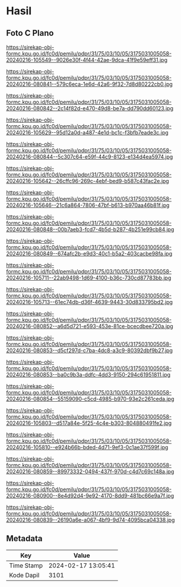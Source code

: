# Hasil

## Foto C Plano

https://sirekap-obj-formc.kpu.go.id/fc0d/pemilu/pdpr/31/75/03/10/05/3175031005058-20240216-105549--9026e30f-4f44-42ae-9dca-41f9e59eff31.jpg

https://sirekap-obj-formc.kpu.go.id/fc0d/pemilu/pdpr/31/75/03/10/05/3175031005058-20240216-080841--579c6eca-1e6d-42a6-9f32-7d8d80222cb0.jpg

https://sirekap-obj-formc.kpu.go.id/fc0d/pemilu/pdpr/31/75/03/10/05/3175031005058-20240216-080842--2c14f82d-e470-49d8-be7a-dd790dd60123.jpg

https://sirekap-obj-formc.kpu.go.id/fc0d/pemilu/pdpr/31/75/03/10/05/3175031005058-20240216-105629--95d12a0d-a487-4e1d-bc1c-f3bfb7eade3c.jpg

https://sirekap-obj-formc.kpu.go.id/fc0d/pemilu/pdpr/31/75/03/10/05/3175031005058-20240216-080844--5c307c64-e59f-44c9-8123-e134d4ea5974.jpg

https://sirekap-obj-formc.kpu.go.id/fc0d/pemilu/pdpr/31/75/03/10/05/3175031005058-20240216-105642--26cffc96-269c-4ebf-bed9-b587c43fac2e.jpg

https://sirekap-obj-formc.kpu.go.id/fc0d/pemilu/pdpr/31/75/03/10/05/3175031005058-20240216-105646--21c6a864-7806-47bf-b613-b970aa46b81f.jpg

https://sirekap-obj-formc.kpu.go.id/fc0d/pemilu/pdpr/31/75/03/10/05/3175031005058-20240216-080848--00b7aeb3-fcd7-4b5d-b287-4b251e99cb84.jpg

https://sirekap-obj-formc.kpu.go.id/fc0d/pemilu/pdpr/31/75/03/10/05/3175031005058-20240216-080849--674afc2b-e9d3-40c1-b5a2-403cacbe98fa.jpg

https://sirekap-obj-formc.kpu.go.id/fc0d/pemilu/pdpr/31/75/03/10/05/3175031005058-20240216-105711--22ab9498-1d69-4100-b36c-730cd87783bb.jpg

https://sirekap-obj-formc.kpu.go.id/fc0d/pemilu/pdpr/31/75/03/10/05/3175031005058-20240216-105713--61ec74db-d36f-4639-9443-30d833795bd2.jpg

https://sirekap-obj-formc.kpu.go.id/fc0d/pemilu/pdpr/31/75/03/10/05/3175031005058-20240216-080852--a6d5d721-e593-453e-81ce-bcecdbee720a.jpg

https://sirekap-obj-formc.kpu.go.id/fc0d/pemilu/pdpr/31/75/03/10/05/3175031005058-20240216-080853--d5cf297d-c7ba-4dc8-a3c9-80392dbf9b27.jpg

https://sirekap-obj-formc.kpu.go.id/fc0d/pemilu/pdpr/31/75/03/10/05/3175031005058-20240216-080853--ba0c9b3a-ddfc-4dd3-9150-294c61951811.jpg

https://sirekap-obj-formc.kpu.go.id/fc0d/pemilu/pdpr/31/75/03/10/05/3175031005058-20240216-080854--55159090-c5cd-4985-b970-93e2c261ceda.jpg

https://sirekap-obj-formc.kpu.go.id/fc0d/pemilu/pdpr/31/75/03/10/05/3175031005058-20240216-105803--d517a84e-5f25-4c4e-b303-804880491fe2.jpg

https://sirekap-obj-formc.kpu.go.id/fc0d/pemilu/pdpr/31/75/03/10/05/3175031005058-20240216-105810--e924b66b-bded-4d71-9ef3-0c1ae37f599f.jpg

https://sirekap-obj-formc.kpu.go.id/fc0d/pemilu/pdpr/31/75/03/10/05/3175031005058-20240216-080859--89973332-0494-437f-970d-c4d7c69c148a.jpg

https://sirekap-obj-formc.kpu.go.id/fc0d/pemilu/pdpr/31/75/03/10/05/3175031005058-20240216-080900--8e4d92d4-9e92-4170-8dd9-481bc66e9a7f.jpg

https://sirekap-obj-formc.kpu.go.id/fc0d/pemilu/pdpr/31/75/03/10/05/3175031005058-20240216-080839--26190a6e-a067-4bf9-9d74-4095bca04338.jpg


## Metadata

| Key        | Value               |
| ---------- | ------------------- |
| Time Stamp | 2024-02-17 13:05:41 |
| Kode Dapil | 3101                |



